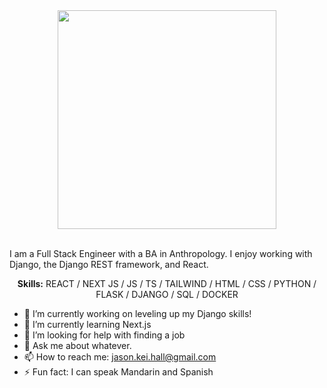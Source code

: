 <div align='center'>
<Img src='https://media.giphy.com/media/bnC70HkiVrZEheSeYS/giphy.gif' width=350 />
</div>
<br/>
<p>
  <div>
I am a Full Stack Engineer with a BA in Anthropology.  I enjoy working with Django, the Django REST framework, and React.
    </div>
</p>
<p align='center'>
  <b>Skills:</b> REACT / NEXT JS / JS / TS / TAILWIND / HTML / CSS / PYTHON / FLASK / DJANGO / SQL / DOCKER
</p>

- 🔭 I’m currently working on leveling up my Django skills!
- 🌱 I’m currently learning Next.js
- 🤔 I’m looking for help with finding a job
- 💬 Ask me about whatever.
- 📫 How to reach me:  jason.kei.hall@gmail.com
- ⚡ Fun fact: I can speak Mandarin and Spanish 
